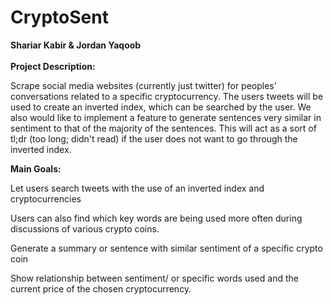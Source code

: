 # CryptoSent

**Shariar Kabir & Jordan Yaqoob** <br /><br />
**Project Description:** <br />


Scrape social media websites (currently just twitter) for peoples' conversations related to a specific cryptocurrency. The users tweets will be used to create an inverted index, which can be searched by the user. We also would like to implement a feature to generate sentences very similar in sentiment to that of the majority of the sentences. This will act as a sort of tl;dr (too long; didn't read) if the user does not want to go through the inverted index.



**Main Goals:**


Let users search tweets with the use of an inverted index and cryptocurrencies

Users can also find which key words are being used more often during discussions of various crypto coins.

Generate a summary or sentence with similar sentiment of a specific crypto coin

Show relationship between sentiment/ or specific words used and the current price of the chosen cryptocurrency.

